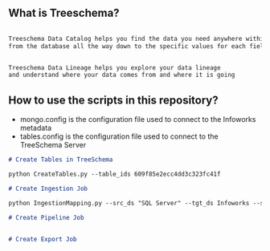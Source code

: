 ## What is Treeschema?

```markdown

Treeschema Data Catalog helps you find the data you need anywhere within your data ecosystem 
from the database all the way down to the specific values for each field


Treeschema Data Lineage helps you explore your data lineage 
and understand where your data comes from and where it is going

```

## How to use the scripts in this repository?

- mongo.config is the configuration file used to connect to the Infoworks metadata
- tables.config is the configuration file used to connect to the TreeSchema Server

```markdown
# Create Tables in TreeSchema

python CreateTables.py --table_ids 609f85e2ecc4dd3c323fc41f

# Create Ingestion Job

python IngestionMapping.py --src_ds "SQL Server" --tgt_ds Infoworks --src_target_schema "supportdb.dbo.dimEmployee:iwx.HR_Database.dimEmployee,supportdb.dbo.dimDept:iwx.HR_Database.dimDept"

# Create Pipeline Job


# Create Export Job

```
